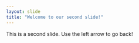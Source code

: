 ```yaml
---
layout: slide
title: "Welcome to our second slide!"
---
```

This is a second slide.
Use the left arrow to go back!
